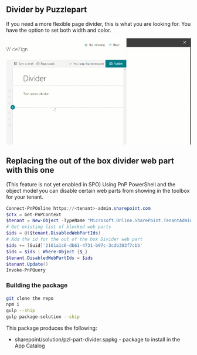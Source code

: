 ## Divider by Puzzlepart

If you need a more flexible page divider, this is what you are looking for. You have the option to set both width and color.

![Demo](./preview.gif "Demo")



## Replacing the out of the box divider web part with this one
(This feature is not yet enabled in SPO)
Using PnP PowerShell and the object model you can disable certain web parts from showing in the toolbox for your tenant.

```powershell
Connect-PnPOnline https://<tenant>-admin.sharepoint.com
$ctx = Get-PnPContext
$tenant = New-Object -TypeName "Microsoft.Online.SharePoint.TenantAdministration.Tenant" -ArgumentList $ctx
# Get existing list of blocked web parts
$ids = @($tenant.DisabledWebPartIds)
# Add the id for the out of the box Divider web part
$ids += [Guid]'2161a1c6-db61-4731-b97c-3cdb303f7cbb'
$ids = $ids | Where-Object {$_}
$tenant.DisabledWebPartIds = $ids
$tenant.Update()
Invoke-PnPQuery
```

### Building the package

```bash
git clone the repo
npm i
gulp --ship
gulp package-solution --ship
```

This package produces the following:

* sharepoint/solution/pzl-part-divider.sppkg - package to install in the App Catalog
